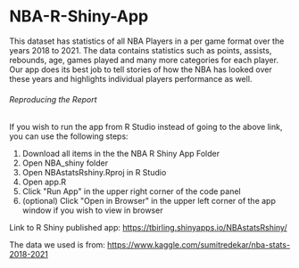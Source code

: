 # NBA-R-Shiny-App

This dataset has statistics of all NBA Players in a per game format over the years 2018 to 2021. The data contains statistics such as points, assists, rebounds, age, games played and many more categories for each player. Our app does its best job to tell stories of how the NBA has looked over these years and highlights individual players performance as well.

<h6>Reproducing the Report</h6>

If you wish to run the app from R Studio instead of going to the above link, you can use the following steps:
<ol>
  <li>Download all items in the the NBA R Shiny App Folder
  <li>Open NBA_shiny folder
  <li>Open NBAstatsRshiny.Rproj in R Studio</li>
  <li>Open app.R</li>
  <li>Click "Run App" in the upper right corner of the code panel</li>
  <li>(optional) Click "Open in Browser" in the upper left corner of the app window if you wish to view in browser</li>
</ol>

Link to R Shiny published app: https://tbirling.shinyapps.io/NBAstatsRshiny/

The data we used is from: https://www.kaggle.com/sumitredekar/nba-stats-2018-2021

